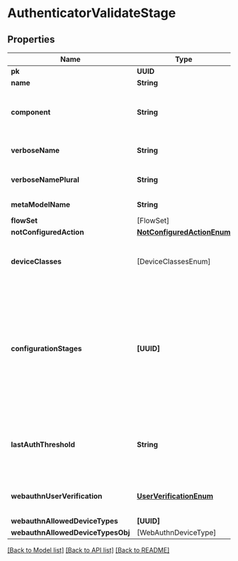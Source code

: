 # AuthenticatorValidateStage

## Properties
Name | Type | Description | Notes
------------ | ------------- | ------------- | -------------
**pk** | **UUID** |  | [readonly] 
**name** | **String** |  | 
**component** | **String** | Get object type so that we know how to edit the object | [readonly] 
**verboseName** | **String** | Return object&#39;s verbose_name | [readonly] 
**verboseNamePlural** | **String** | Return object&#39;s plural verbose_name | [readonly] 
**metaModelName** | **String** | Return internal model name | [readonly] 
**flowSet** | [FlowSet] |  | [optional] 
**notConfiguredAction** | [**NotConfiguredActionEnum**](NotConfiguredActionEnum.md) |  | [optional] 
**deviceClasses** | [DeviceClassesEnum] | Device classes which can be used to authenticate | [optional] 
**configurationStages** | **[UUID]** | Stages used to configure Authenticator when user doesn&#39;t have any compatible devices. After this configuration Stage passes, the user is not prompted again. | [optional] 
**lastAuthThreshold** | **String** | If any of the user&#39;s device has been used within this threshold, this stage will be skipped | [optional] 
**webauthnUserVerification** | [**UserVerificationEnum**](UserVerificationEnum.md) | Enforce user verification for WebAuthn devices. | [optional] 
**webauthnAllowedDeviceTypes** | **[UUID]** |  | [optional] 
**webauthnAllowedDeviceTypesObj** | [WebAuthnDeviceType] |  | [readonly] 

[[Back to Model list]](../README.md#documentation-for-models) [[Back to API list]](../README.md#documentation-for-api-endpoints) [[Back to README]](../README.md)


